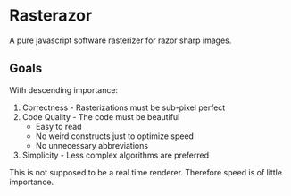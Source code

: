 # Rasterazor

A pure javascript software rasterizer for razor sharp images.


## Goals

With descending importance:

1. Correctness - Rasterizations must be sub-pixel perfect
2. Code Quality - The code must be beautiful
	- Easy to read
	- No weird constructs just to optimize speed
	- No unnecessary abbreviations
3. Simplicity - Less complex algorithms are preferred

This is not supposed to be a real time renderer.
Therefore speed is of little importance.
